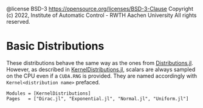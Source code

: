  @license BSD-3 https://opensource.org/licenses/BSD-3-Clause
 Copyright (c) 2022, Institute of Automatic Control - RWTH Aachen University
 All rights reserved. 

# Basic Distributions
These distributions behave the same way as the ones from [Distributions.jl](https://juliastats.org/Distributions.jl/stable/univariate/).
However, as described in [KernelDistributions.jl](@ref), scalars are always sampled on the CPU even if a `CUDA.RNG` is provided.
They are named accordingly with `Kernel<distribution name>` prefaced.

```@autodocs
Modules = [KernelDistributions]
Pages   = ["Dirac.jl", "Exponential.jl", "Normal.jl", "Uniform.jl"]
```